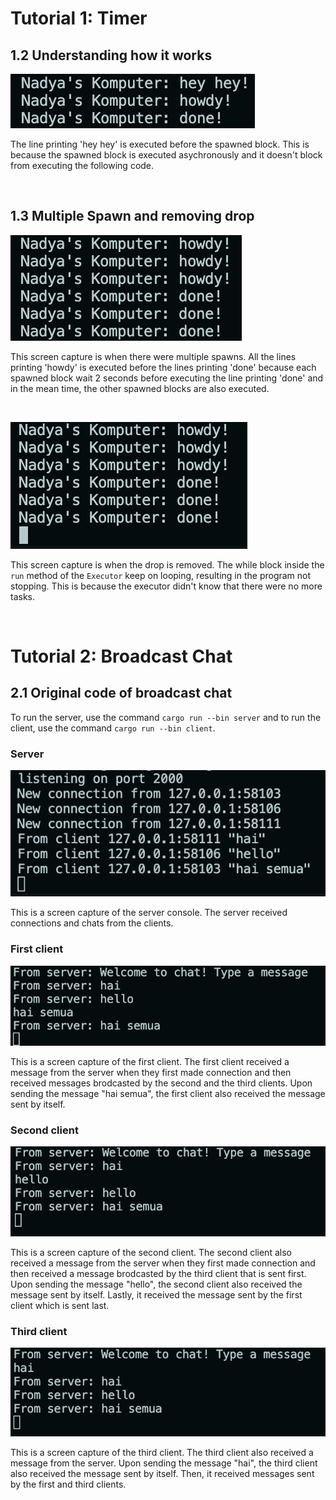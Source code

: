 # Tutorial 1: Timer

## 1.2 Understanding how it works

![execution](img/1-2.png)

The line printing 'hey hey' is executed before the spawned block. This is because the spawned block is executed asychronously and it doesn't block from executing the following code.

<br>

## 1.3 Multiple Spawn and removing drop

![multiple spawn](img/1-3-2.png)


This screen capture is when there were multiple spawns. All the lines printing 'howdy' is executed before the lines printing 'done' because each spawned block wait 2 seconds before executing the line printing 'done' and in the mean time, the other spawned blocks are also executed.

<br>

![removing drop](img/1-3-1.png)

This screen capture is when the drop is removed. The while block inside the `run` method of the `Executor` keep on looping, resulting in the program not stopping. This is because the executor didn't know that there were no more tasks.

<br>

# Tutorial 2: Broadcast Chat

## 2.1 Original code of broadcast chat

To run the server, use the command `cargo run --bin server` and to run the client, use the command `cargo run --bin client`.


### Server

![server](img/2-1-1.png)

This is a screen capture of the server console. The server received connections and chats from the clients.

### First client

![first client](img/2-1-4.png)

This is a screen capture of the first client. The first client received a message from the server when they first made connection and then received messages brodcasted by the second and the third clients. Upon sending the message "hai semua", the first client also received the message sent by itself.

### Second client

![second client](img/2-1-3.png)

This is a screen capture of the second client. The second client also received a message from the server when they first made connection and then received a message brodcasted by the third client that is sent first. Upon sending the message "hello", the second client also received the message sent by itself. Lastly, it received the message sent by the first client which is sent last.

### Third client

![third client](img/2-1-2.png)

This is a screen capture of the third client. The third client also received a message from the server. Upon sending the message "hai", the third client also received the message sent by itself. Then, it received messages sent by the first and third clients.